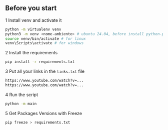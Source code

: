 ## Before you start

1 Install venv and activate it

```bash
python -m virtualenv venv
python3 -m venv <nome-ambiente> # ubuntu 24.04, before install python-pip and python3-venv
source venv/bin/activate # for linux
venv\Scripts\activate # for windows
```

2 Install the requirements

```bash
pip install -r requirements.txt
```

3 Put all your links in the `links.txt` file

```txt
https://www.youtube.com/watch?v=...
https://www.youtube.com/watch?v=...
```

4 Run the script

```bash
python -m main
```

5 Get Packages Versions with Freeze

```bash
pip freeze > requirements.txt
```